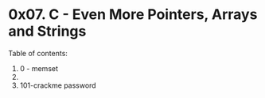 # 0x07. C - Even More Pointers, Arrays and Strings
Table of contents:
1. 0 - memset
2. 
11. 101-crackme password
